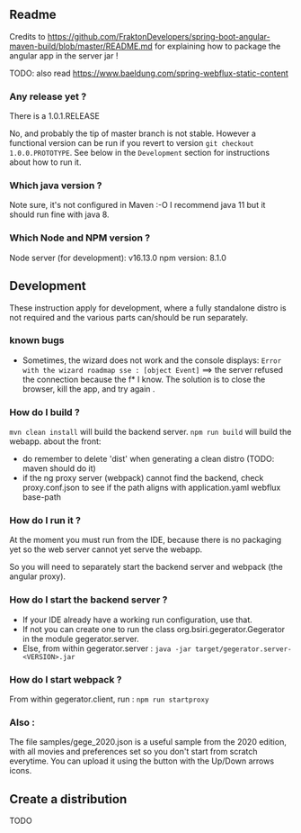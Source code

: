 Readme
---------

Credits to https://github.com/FraktonDevelopers/spring-boot-angular-maven-build/blob/master/README.md for 
explaining how to package the angular app in the server jar !

TODO: also read https://www.baeldung.com/spring-webflux-static-content

### Any release yet ?

There is a 1.0.1.RELEASE

No, and probably the tip of master branch is not stable. However a functional version 
can be run if you revert to version `git checkout 1.0.0.PROTOTYPE`. See below 
in the `Development` section for instructions about how to run it.


### Which java version ?

Note sure, it's not configured in Maven :-O I recommend java 11 but it should run fine with java 8.

### Which Node and NPM version ?

Node server (for development): v16.13.0
npm version: 8.1.0

## Development

These instruction apply for development, where a fully standalone distro is not required and 
the various parts can/should be run separately.

### known bugs

* Sometimes, the wizard does not work and the console displays: `Error with the wizard roadmap sse : [object Event]`
==> the server refused the connection because the f* I know. The solution is to close the browser, 
    kill the app, and try again .

### How do I build ?

`mvn clean install` will build the backend server.
`npm run build` will build the webapp.
about the front:
* do remember to delete 'dist' when generating a clean distro (TODO: maven should do it)
* if the ng proxy server (webpack) cannot find the backend, check proxy.conf.json to see if
  the path aligns with application.yaml webflux base-path

### How do I run it ?

At the moment you must run from the IDE, because there is no packaging yet so the web server cannot
yet serve the webapp.

So you will need to separately start the backend server and webpack (the angular proxy).


### How do I start the backend server ?

* If your IDE already have a working run configuration, use that.
* If not you can create one to run the class org.bsiri.gegerator.Gegerator in the module gegerator.server.
* Else, from within gegerator.server : `java -jar target/gegerator.server-<VERSION>.jar`


### How do I start webpack ?

From within gegerator.client, run : `npm run startproxy`


### Also :

The file samples/gege_2020.json is a useful sample from the 2020 edition, with all movies and preferences set
so you don't start from scratch everytime. You can upload it using the button with the Up/Down arrows icons. 


## Create a distribution

TODO